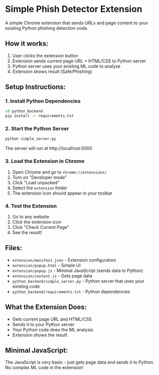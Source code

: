 # Simple Phish Detector Extension

A simple Chrome extension that sends URLs and page content to your existing Python phishing detection code.

## How it works:
1. User clicks the extension button
2. Extension sends current page URL + HTML/CSS to Python server
3. Python server uses your existing ML code to analyze
4. Extension shows result (Safe/Phishing)

## Setup Instructions:

### 1. Install Python Dependencies
```bash
cd python_backend
pip install -r requirements.txt
```

### 2. Start the Python Server
```bash
python simple_server.py
```
The server will run at http://localhost:5000

### 3. Load the Extension in Chrome
1. Open Chrome and go to `chrome://extensions/`
2. Turn on "Developer mode"
3. Click "Load unpacked"
4. Select the `extension` folder
5. The extension icon should appear in your toolbar

### 4. Test the Extension
1. Go to any website
2. Click the extension icon
3. Click "Check Current Page"
4. See the result!

## Files:
- `extension/manifest.json` - Extension configuration
- `extension/popup.html` - Simple UI
- `extension/popup.js` - Minimal JavaScript (sends data to Python)
- `extension/content.js` - Gets page data
- `python_backend/simple_server.py` - Python server that uses your existing code
- `python_backend/requirements.txt` - Python dependencies

## What the Extension Does:
- Gets current page URL and HTML/CSS
- Sends it to your Python server
- Your Python code does the ML analysis
- Extension shows the result

## Minimal JavaScript:
The JavaScript is very basic - just gets page data and sends it to Python. No complex ML code in the extension!
